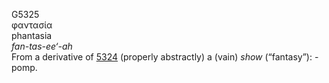 G5325  
φαντασία  
phantasia  
*fan-tas-ee‘-ah*  
From a derivative of [5324](g5324) (properly abstractly) a (vain) *show*
(“fantasy”): - pomp.  
